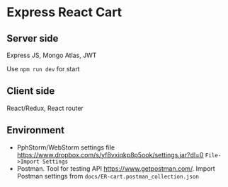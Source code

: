 # Express React Cart

## Server side
Express JS, Mongo Atlas, JWT

Use `npm run dev` for start

## Client side
React/Redux, React router

## Environment
* PphStorm/WebStorm settings file https://www.dropbox.com/s/yf8vxiqkp8p5ook/settings.jar?dl=0 `File->Import Settings`
* Postman. Tool for testing API https://www.getpostman.com/. Import Postman settings from `docs/ER-cart.postman_collection.json`
